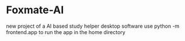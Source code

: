 # Foxmate-AI
new project of a AI based study helper desktop software
use 
python -m frontend.app
to run the app in the home directory
